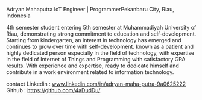 Adryan Mahaputra
IoT Engineer | ProgrammerPekanbaru City, Riau, Indonesia

4th semester student entering 5th semester at Muhammadiyah University of Riau, demonstrating strong commitment to education and self-development. Starting from kindergarten, an interest in technology has emerged and continues to grow over time with self-development. known as a patient and highly dedicated person especially in the field of technology, with expertise in the field of Internet of Things and Programming with satisfactory GPA results. With experience and expertise, ready to dedicate himself and contribute in a work environment related to information technology.


contact
Linkedin : www.linkedin.com/in/adryan-maha-putra-9a0625222
Github   : https://github.com/4aDudDu/
